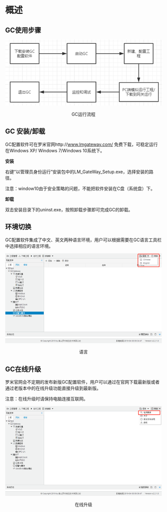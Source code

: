 # 概述

## GC使用步骤

![GC运行流程](assets/GC运行流程.png)

<center>GC运行流程</center>



## GC 安装/卸载

GC配置软件可在罗米官网http://www.lmgateway.com/ 免费下载，可稳定运行在Windows XP/ Windows  7/Windows 10系统下。

**安装**

右键“以管理员身份运行”安装包中的LM_GateWay_Setup.exe，选择安装的路径。

注意：window10由于安全策略的问题，不能把软件安装在C盘（系统盘）下。

**卸载**

双击安装目录下的uninst.exe，按照卸载步骤即可完成GC的卸载。



## 环境切换

GC配置软件集成了中文、英文两种语言环境，用户可以根据需要在GC语言工具栏中选择相应的语言环境。

![语言](assets/语言.png)

<center>语言</center>



## GC在线升级

罗米官网会不定期的发布新版GC配置软件，用户可以通过在官网下载最新版或者通过老版本中的在线升级功能直接升级到最新版。

注意：在线升级时请保持电脑连接互联网。

![在线升级](assets/在线升级.png)

<center>在线升级</center>

